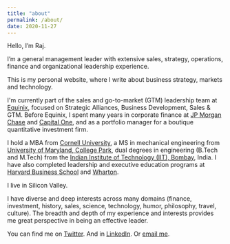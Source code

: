 ```yaml
---
title: "about"
permalink: /about/
date: 2020-11-27
---
```


Hello, I’m Raj.

I’m a general management leader with extensive sales, strategy, operations, finance and organizational leadership experience.

This is my personal website, where I write about business strategy, markets and technology.

I'm currently part of the sales and go-to-market (GTM) leadership team at [Equinix](http://www.equinix.com), focused on Strategic Alliances, Business Development, Sales & GTM. 
Before Equinix, I spent many years in corporate finance at [JP Morgan Chase](https://www.jpmorganchase.com/) and [Capital One](https://www.capitalone.com/), and as a portfolio manager for a boutique quantitative investment firm.

I hold a MBA from [Cornell University](https://www.johnson.cornell.edu/), a MS in mechanical engineering from [University of Maryland, College Park](https://enme.umd.edu/), dual degrees in engineering (B.Tech and M.Tech) from the [Indian Institute of Technology (IIT), Bombay](https://www.iitb.ac.in/), India. I have also completed leadership and executive education programs at [Harvard Business School](https://www.exed.hbs.edu/) and [Wharton](https://executiveeducation.wharton.upenn.edu/).

I live in Silicon Valley.

I have diverse and deep interests across many domains (finance, investment, history, sales, science, technology, humor, philosophy, travel, culture). The breadth and depth of my experience and interests provides me great perspective in being an effective leader.

You can find me on [Twitter](http://www.twitter.com/tweeting_raj). And in [LinkedIn](https://www.linkedin.com/in/srajrajagopal). Or [email me](mailto:web@rajagopal.com).